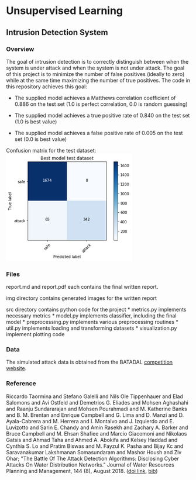 # Unsupervised Learning
## Intrusion Detection System

### Overview

The goal of intrusion detection is to correctly distinguish between when the system is under attack and when the system is not under attack. The goal of this project is to minimize the number of false positives (ideally to zero) while at the same time maximizing the number of true positives. The code in this repository achieves this goal:

* The supplied model achieves a Matthews correlation coefficient of 0.886 on the test set (1.0 is perfect correlation, 0.0 is random guessing)

* The supplied model achieves a true positive rate of 0.840 on the test set (1.0 is best value)

* The supplied model achieves a false positive rate of 0.005 on the test set (0.0 is best value)

Confusion matrix for the test dataset: ![img](img/best_test.png)


### Files

report.md and report.pdf each contains the final written report.

img directory contains generated images for the written report

src directory contains python code for the project
	* metrics.py implements necessary metrics 
	* model.py implements classifier, including the final model
	* preprocessing.py implements various preprocessing routines
	* util.py implements loading and transforming datasets
	* visualization.py implement plotting code

### Data

The simulated attack data is obtained from the BATADAL [competition website](https://www.batadal.net/data.html).

### Reference

Riccardo Taormina and Stefano Galelli and Nils Ole Tippenhauer and Elad Salomons and Avi Ostfeld and Demetrios G. Eliades and Mohsen Aghashahi and Raanju Sundararajan and Mohsen Pourahmadi and M. Katherine Banks and B. M. Brentan and Enrique Campbell and G. Lima and D. Manzi and D. Ayala-Cabrera and M. Herrera and I. Montalvo and J. Izquierdo and E. Luvizotto and Sarin E. Chandy and Amin Rasekh and Zachary A. Barker and Bruce Campbell and M. Ehsan Shafiee and Marcio Giacomoni and Nikolaos Gatsis and Ahmad Taha and Ahmed A. Abokifa and Kelsey Haddad and Cynthia S. Lo and Pratim Biswas and M. Fayzul K. Pasha and Bijay Kc and Saravanakumar Lakshmanan Somasundaram and Mashor Housh and Ziv Ohar; "The Battle Of The Attack Detection Algorithms: Disclosing Cyber Attacks On Water Distribution Networks." Journal of Water Resources Planning and Management, 144 (8), August 2018. ([doi link](http://dx.doi.org/10.1061/(ASCE)WR.1943-5452.0000969), [bib](https://www.batadal.net/taormina18battle.bib))

